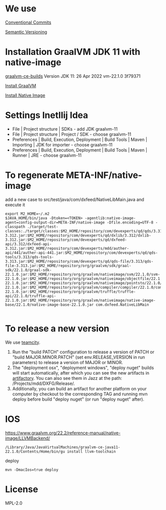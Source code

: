 # We use

[Conventional Commits](https://www.conventionalcommits.org/en/v1.0.0/)

[Semantic Versioning](https://semver.org/)

# Installation GraalVM JDK 11 with native-image

[graalvm-ce-builds](https://github.com/graalvm/graalvm-ce-builds/releases)
Version JDK 11:  26 Apr 2022 vm-22.1.0 3f79371

[Install GraalVM](https://www.graalvm.org/22.1/docs/getting-started/#install-graalvm)

[Install Native Image](https://www.graalvm.org/22.1/docs/getting-started/#native-image)

# Settings Inetllij Idea

 * File | Project structure | SDKs - add JDK graalvm-11
 * File | Project structure | Project / SDK - choose graalvm-11
 * Preferences | Build, Execution, Deployment | Build Tools | Maven | Importing | JDK for importer - choose graalvm-11
 * Preferences | Build, Execution, Deployment | Build Tools | Maven | Runner | JRE - choose graalvm-11

# To regenerate META-INF/native-image

add a new case to src/test/java/com/dxfeed/NativeLibMain.java and execute it

```shell
export M2_HOME=~/.m2
$JAVA_HOME/bin/java -Dtoken=<TOKEN> -agentlib:native-image-agent=config-output-dir=META-INF/native-image -Dfile.encoding=UTF-8 -classpath ./target/test-classes:./target/classes:$M2_HOME/repository/com/devexperts/qd/qds/3.312/qds-3.312.jar:$M2_HOME/repository/com/devexperts/qd/dxlib/3.312/dxlib-3.312.jar:$M2_HOME/repository/com/devexperts/qd/dxfeed-api/3.312/dxfeed-api-3.312.jar:$M2_HOME/repository/com/devexperts/mdd/auther-api/441/auther-api-441.jar:$M2_HOME/repository/com/devexperts/qd/qds-tools/3.313/qds-tools-3.313.jar:$M2_HOME/repository/com/devexperts/qd/qds-file/3.313/qds-file-3.313.jar:$M2_HOME/repository/org/graalvm/sdk/graal-sdk/22.1.0/graal-sdk-22.1.0.jar:$M2_HOME/repository/org/graalvm/nativeimage/svm/22.1.0/svm-22.1.0.jar:$M2_HOME/repository/org/graalvm/nativeimage/objectfile/22.1.0/objectfile-22.1.0.jar:$M2_HOME/repository/org/graalvm/nativeimage/pointsto/22.1.0/pointsto-22.1.0.jar:$M2_HOME/repository/org/graalvm/compiler/compiler/22.1.0/compiler-22.1.0.jar:$M2_HOME/repository/org/graalvm/truffle/truffle-api/22.1.0/truffle-api-22.1.0.jar:$M2_HOME/repository/org/graalvm/nativeimage/native-image-base/22.1.0/native-image-base-22.1.0.jar com.dxfeed.NativeLibMain


```

# To release a new version

We use [teamcity](https://dxcity.in.devexperts.com/project/Eugenics_DxfeedGraalNativeApi).

1. Run the "build PATCH" configuration to release a version of PATCH or "build MAJOR.MINOR.PATCH" (set env.RELEASE_VERSION in run parameters) to release a version of MAJOR or MINOR.
1. The "deployment osx", "deployment windows", "deploy nuget" builds will start automatically, after which you can see the new artifacts in [artifactory](https://dxfeed.jfrog.io/ui/repos/tree/General/maven-open/com/dxfeed/graal-native-api). You can also see them in Jazz at the path: /Projects/mdd/DXFG/Release/.
1. Additionally, you can build an artifact for another platform on your computer by checkout to the corresponding TAG and running mvn deploy before build "deploy nuget" (or run "deploy nuget" after).

# IOS

https://www.graalvm.org/22.2/reference-manual/native-image/LLVMBackend/

```shell
/Library/Java/JavaVirtualMachines/graalvm-ce-java11-22.1.0/Contents/Home/bin/gu install llvm-toolchain
```

deploy

```shell
mvn -DmacIos=true deploy
```

# License
MPL-2.0